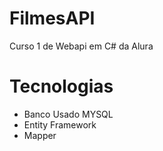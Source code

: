 # FilmesAPI
Curso 1 de Webapi em C# da Alura

# Tecnologias
  - Banco Usado MYSQL
  - Entity Framework 
  - Mapper
